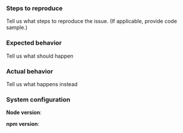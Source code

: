 <!--

Contributing
==============================
We would love for you to contribute to MOEDA and help us make this even better! Start reading this [document](https://github.com/thompsonemerson/moeda#contributing) to see it is not difficult as you might have imagined.

Code of Conduct
==============================
Help us keep MOEDA open and inclusive. Please read and follow our thoughts on [Code of Conduct](http://confcodeofconduct.com/).

License
==============================
By contributing your code, you agree to license your contribution under the [MIT license](https://github.com/thompsonemerson/moeda#license).

-->

### Steps to reproduce
Tell us what steps to reproduce the issue. (If applicable, provide code sample.)

### Expected behavior
Tell us what should happen

### Actual behavior
Tell us what happens instead

### System configuration
**Node version**:

**npm version**:

